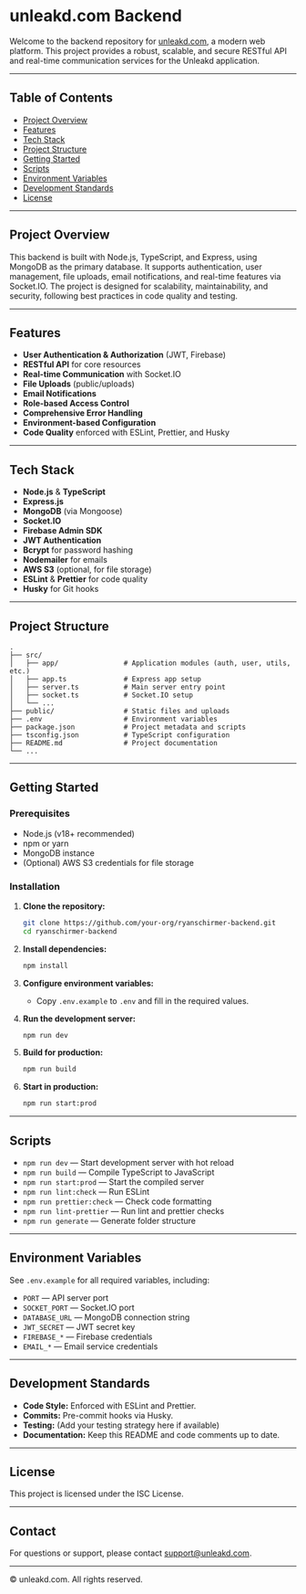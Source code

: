 # unleakd.com Backend

Welcome to the backend repository for [unleakd.com](https://unleakd.com), a modern web platform. This project provides a robust, scalable, and secure RESTful API and real-time communication services for the Unleakd application.

---

## Table of Contents

- [Project Overview](#project-overview)
- [Features](#features)
- [Tech Stack](#tech-stack)
- [Project Structure](#project-structure)
- [Getting Started](#getting-started)
- [Scripts](#scripts)
- [Environment Variables](#environment-variables)
- [Development Standards](#development-standards)
- [License](#license)

---

## Project Overview

This backend is built with Node.js, TypeScript, and Express, using MongoDB as the primary database. It supports authentication, user management, file uploads, email notifications, and real-time features via Socket.IO. The project is designed for scalability, maintainability, and security, following best practices in code quality and testing.

---

## Features

- **User Authentication & Authorization** (JWT, Firebase)
- **RESTful API** for core resources
- **Real-time Communication** with Socket.IO
- **File Uploads** (public/uploads)
- **Email Notifications**
- **Role-based Access Control**
- **Comprehensive Error Handling**
- **Environment-based Configuration**
- **Code Quality** enforced with ESLint, Prettier, and Husky

---

## Tech Stack

- **Node.js** & **TypeScript**
- **Express.js**
- **MongoDB** (via Mongoose)
- **Socket.IO**
- **Firebase Admin SDK**
- **JWT Authentication**
- **Bcrypt** for password hashing
- **Nodemailer** for emails
- **AWS S3** (optional, for file storage)
- **ESLint** & **Prettier** for code quality
- **Husky** for Git hooks

---

## Project Structure

```
.
├── src/
│   ├── app/                # Application modules (auth, user, utils, etc.)
│   ├── app.ts              # Express app setup
│   ├── server.ts           # Main server entry point
│   ├── socket.ts           # Socket.IO setup
│   └── ...
├── public/                 # Static files and uploads
├── .env                    # Environment variables
├── package.json            # Project metadata and scripts
├── tsconfig.json           # TypeScript configuration
├── README.md               # Project documentation
└── ...
```

---

## Getting Started

### Prerequisites

- Node.js (v18+ recommended)
- npm or yarn
- MongoDB instance
- (Optional) AWS S3 credentials for file storage

### Installation

1. **Clone the repository:**
   ```sh
   git clone https://github.com/your-org/ryanschirmer-backend.git
   cd ryanschirmer-backend
   ```

2. **Install dependencies:**
   ```sh
   npm install
   ```

3. **Configure environment variables:**
   - Copy `.env.example` to `.env` and fill in the required values.

4. **Run the development server:**
   ```sh
   npm run dev
   ```

5. **Build for production:**
   ```sh
   npm run build
   ```

6. **Start in production:**
   ```sh
   npm run start:prod
   ```

---

## Scripts

- `npm run dev` — Start development server with hot reload
- `npm run build` — Compile TypeScript to JavaScript
- `npm run start:prod` — Start the compiled server
- `npm run lint:check` — Run ESLint
- `npm run prettier:check` — Check code formatting
- `npm run lint-prettier` — Run lint and prettier checks
- `npm run generate` — Generate folder structure

---

## Environment Variables

See `.env.example` for all required variables, including:

- `PORT` — API server port
- `SOCKET_PORT` — Socket.IO port
- `DATABASE_URL` — MongoDB connection string
- `JWT_SECRET` — JWT secret key
- `FIREBASE_*` — Firebase credentials
- `EMAIL_*` — Email service credentials

---

## Development Standards

- **Code Style:** Enforced with ESLint and Prettier.
- **Commits:** Pre-commit hooks via Husky.
- **Testing:** (Add your testing strategy here if available)
- **Documentation:** Keep this README and code comments up to date.

---

## License

This project is licensed under the ISC License.

---

## Contact

For questions or support, please contact [support@unleakd.com](mailto:support@unleakd.com).

---

© unleakd.com. All rights reserved.